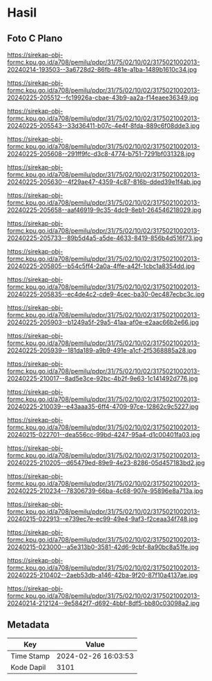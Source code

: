 # Hasil

## Foto C Plano

https://sirekap-obj-formc.kpu.go.id/a708/pemilu/pdpr/31/75/02/10/02/3175021002013-20240214-193503--3a6728d2-86fb-481e-a1ba-1489b1610c34.jpg

https://sirekap-obj-formc.kpu.go.id/a708/pemilu/pdpr/31/75/02/10/02/3175021002013-20240225-205512--fc19926a-cbae-43b9-aa2a-f14eaee36349.jpg

https://sirekap-obj-formc.kpu.go.id/a708/pemilu/pdpr/31/75/02/10/02/3175021002013-20240225-205543--33d36411-b07c-4e4f-8fda-889c6f08dde3.jpg

https://sirekap-obj-formc.kpu.go.id/a708/pemilu/pdpr/31/75/02/10/02/3175021002013-20240225-205608--291ff9fc-d3c8-4774-b751-7291bf031328.jpg

https://sirekap-obj-formc.kpu.go.id/a708/pemilu/pdpr/31/75/02/10/02/3175021002013-20240225-205630--4f29ae47-4359-4c87-816b-dded39e1f4ab.jpg

https://sirekap-obj-formc.kpu.go.id/a708/pemilu/pdpr/31/75/02/10/02/3175021002013-20240225-205658--aaf46919-9c35-4dc9-8eb1-264546218029.jpg

https://sirekap-obj-formc.kpu.go.id/a708/pemilu/pdpr/31/75/02/10/02/3175021002013-20240225-205733--89b5d4a5-a5de-4633-8419-856b4d516f73.jpg

https://sirekap-obj-formc.kpu.go.id/a708/pemilu/pdpr/31/75/02/10/02/3175021002013-20240225-205805--b54c5ff4-2a0a-4ffe-a42f-1cbc1a8354dd.jpg

https://sirekap-obj-formc.kpu.go.id/a708/pemilu/pdpr/31/75/02/10/02/3175021002013-20240225-205835--ec4de4c2-cde9-4cec-ba30-0ec487ecbc3c.jpg

https://sirekap-obj-formc.kpu.go.id/a708/pemilu/pdpr/31/75/02/10/02/3175021002013-20240225-205903--b1249a5f-29a5-41aa-af0e-e2aac66b2e66.jpg

https://sirekap-obj-formc.kpu.go.id/a708/pemilu/pdpr/31/75/02/10/02/3175021002013-20240225-205939--181da189-a9b9-491e-a1cf-2f5368885a28.jpg

https://sirekap-obj-formc.kpu.go.id/a708/pemilu/pdpr/31/75/02/10/02/3175021002013-20240225-210017--8ad5e3ce-92bc-4b2f-9e63-1c141492d776.jpg

https://sirekap-obj-formc.kpu.go.id/a708/pemilu/pdpr/31/75/02/10/02/3175021002013-20240225-210039--e43aaa35-6ff4-4709-97ce-12862c9c5227.jpg

https://sirekap-obj-formc.kpu.go.id/a708/pemilu/pdpr/31/75/02/10/02/3175021002013-20240215-022701--dea556cc-99bd-4247-95a4-d1c00401fa03.jpg

https://sirekap-obj-formc.kpu.go.id/a708/pemilu/pdpr/31/75/02/10/02/3175021002013-20240225-210205--d65479ed-89e9-4e23-8286-05d457183bd2.jpg

https://sirekap-obj-formc.kpu.go.id/a708/pemilu/pdpr/31/75/02/10/02/3175021002013-20240225-210234--78306739-66ba-4c68-907e-95896e8a713a.jpg

https://sirekap-obj-formc.kpu.go.id/a708/pemilu/pdpr/31/75/02/10/02/3175021002013-20240215-022913--e739ec7e-ec99-49e4-9af3-f2ceaa34f748.jpg

https://sirekap-obj-formc.kpu.go.id/a708/pemilu/pdpr/31/75/02/10/02/3175021002013-20240215-023000--a5e313b0-3581-42d6-9cbf-8a90bc8a51fe.jpg

https://sirekap-obj-formc.kpu.go.id/a708/pemilu/pdpr/31/75/02/10/02/3175021002013-20240225-210402--2aeb53db-a146-42ba-9f20-87f10a4137ae.jpg

https://sirekap-obj-formc.kpu.go.id/a708/pemilu/pdpr/31/75/02/10/02/3175021002013-20240214-212124--9e5842f7-d692-4bbf-8df5-bb80c03098a2.jpg


## Metadata

| Key        | Value               |
| ---------- | ------------------- |
| Time Stamp | 2024-02-26 16:03:53 |
| Kode Dapil | 3101                |



